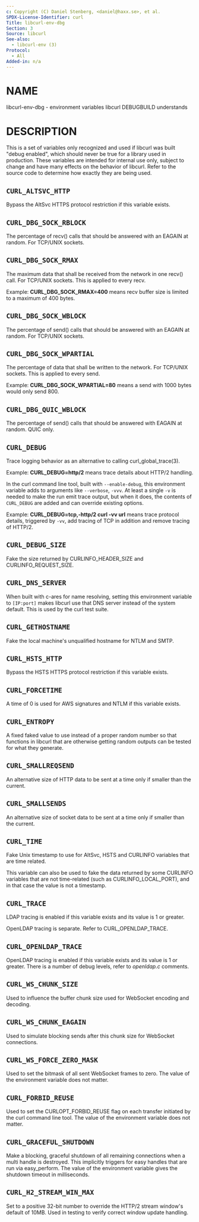 ```yaml
---
c: Copyright (C) Daniel Stenberg, <daniel@haxx.se>, et al.
SPDX-License-Identifier: curl
Title: libcurl-env-dbg
Section: 3
Source: libcurl
See-also:
  - libcurl-env (3)
Protocol:
  - All
Added-in: n/a
---
```


# NAME

libcurl-env-dbg - environment variables libcurl DEBUGBUILD understands

# DESCRIPTION

This is a set of variables only recognized and used if libcurl was built
"debug enabled", which should never be true for a library used in production.
These variables are intended for internal use only, subject to change and have
many effects on the behavior of libcurl. Refer to the source code to determine
how exactly they are being used.

## `CURL_ALTSVC_HTTP`

Bypass the AltSvc HTTPS protocol restriction if this variable exists.

## `CURL_DBG_SOCK_RBLOCK`

The percentage of recv() calls that should be answered with an EAGAIN at
random. For TCP/UNIX sockets.

## `CURL_DBG_SOCK_RMAX`

The maximum data that shall be received from the network in one recv() call.
For TCP/UNIX sockets. This is applied to every recv.

Example: **CURL_DBG_SOCK_RMAX=400** means recv buffer size is limited to a
maximum of 400 bytes.

## `CURL_DBG_SOCK_WBLOCK`

The percentage of send() calls that should be answered with an EAGAIN at
random. For TCP/UNIX sockets.

## `CURL_DBG_SOCK_WPARTIAL`

The percentage of data that shall be written to the network. For TCP/UNIX
sockets. This is applied to every send.

Example: **CURL_DBG_SOCK_WPARTIAL=80** means a send with 1000 bytes would
only send 800.

## `CURL_DBG_QUIC_WBLOCK`

The percentage of send() calls that should be answered with EAGAIN at random.
QUIC only.

## `CURL_DEBUG`

Trace logging behavior as an alternative to calling curl_global_trace(3).

Example: **CURL_DEBUG=http/2** means trace details about HTTP/2 handling.

In the curl command line tool, built with `--enable-debug`, this environment
variable adds to arguments like `--verbose`, `-vvv`. At least a single `-v`
is needed to make the run emit trace output, but when it does, the contents
of `CURL_DEBUG` are added and can override existing options.

Example: **CURL_DEBUG=tcp,-http/2 curl -vv url** means trace protocol details,
triggered by `-vv`, add tracing of TCP in addition and remove tracing of
HTTP/2.

## `CURL_DEBUG_SIZE`

Fake the size returned by CURLINFO_HEADER_SIZE and CURLINFO_REQUEST_SIZE.

## `CURL_DNS_SERVER`

When built with c-ares for name resolving, setting this environment variable
to `[IP:port]` makes libcurl use that DNS server instead of the system
default. This is used by the curl test suite.

## `CURL_GETHOSTNAME`

Fake the local machine's unqualified hostname for NTLM and SMTP.

## `CURL_HSTS_HTTP`

Bypass the HSTS HTTPS protocol restriction if this variable exists.

## `CURL_FORCETIME`

A time of 0 is used for AWS signatures and NTLM if this variable exists.

## `CURL_ENTROPY`

A fixed faked value to use instead of a proper random number so that functions
in libcurl that are otherwise getting random outputs can be tested for what
they generate.

## `CURL_SMALLREQSEND`

An alternative size of HTTP data to be sent at a time only if smaller than the
current.

## `CURL_SMALLSENDS`

An alternative size of socket data to be sent at a time only if smaller than
the current.

## `CURL_TIME`

Fake Unix timestamp to use for AltSvc, HSTS and CURLINFO variables that are
time related.

This variable can also be used to fake the data returned by some CURLINFO
variables that are not time-related (such as CURLINFO_LOCAL_PORT), and in that
case the value is not a timestamp.

## `CURL_TRACE`

LDAP tracing is enabled if this variable exists and its value is 1 or greater.

OpenLDAP tracing is separate. Refer to CURL_OPENLDAP_TRACE.

## `CURL_OPENLDAP_TRACE`

OpenLDAP tracing is enabled if this variable exists and its value is 1 or
greater. There is a number of debug levels, refer to *openldap.c* comments.

## `CURL_WS_CHUNK_SIZE`

Used to influence the buffer chunk size used for WebSocket encoding and
decoding.

## `CURL_WS_CHUNK_EAGAIN`

Used to simulate blocking sends after this chunk size for WebSocket
connections.

## `CURL_WS_FORCE_ZERO_MASK`

Used to set the bitmask of all sent WebSocket frames to zero. The value of the
environment variable does not matter.

## `CURL_FORBID_REUSE`

Used to set the CURLOPT_FORBID_REUSE flag on each transfer initiated
by the curl command line tool. The value of the environment variable
does not matter.

## `CURL_GRACEFUL_SHUTDOWN`

Make a blocking, graceful shutdown of all remaining connections when
a multi handle is destroyed. This implicitly triggers for easy handles
that are run via easy_perform. The value of the environment variable
gives the shutdown timeout in milliseconds.

## `CURL_H2_STREAM_WIN_MAX`

Set to a positive 32-bit number to override the HTTP/2 stream window's
default of 10MB. Used in testing to verify correct window update handling.
